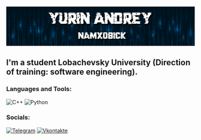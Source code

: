 [![Header](https://github.com/Namxobick/Namxobick/blob/main/assets/header.png)](https://t.me/Namxobick)

## I'm a student Lobachevsky University (Direction of training:  software engineering).

### Languages and Tools:
![C++](https://img.shields.io/badge/-C++-#00121d?style=for-the-badge&logo=C%2b%2b&logoColor=004482)
![Python](https://img.shields.io/badge/-Python-#00121d?style=for-the-badge&logo=python&logoColor=FFD638)

### Socials:
[![Telegram](https://img.shields.io/badge/-Telegram-#00121d?style=for-the-badge&logo=telegram&logoColor=27A0D9)](https://t.me/Namxobick)
[![Vkontakte](https://img.shields.io/badge/-Vkontakte-#00121d?style=for-the-badge&logo=Vk&logoColor=4F7DB3)](https://vk.com/namxobick)
